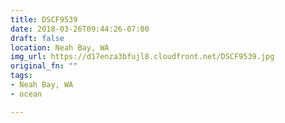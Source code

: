 ```yaml
---
title: DSCF9539
date: 2018-03-26T09:44:26-07:00
draft: false
location: Neah Bay, WA
img_url: https://d17enza3bfujl8.cloudfront.net/DSCF9539.jpg
original_fn: ""
tags:
- Neah Bay, WA
- ocean

---
```


